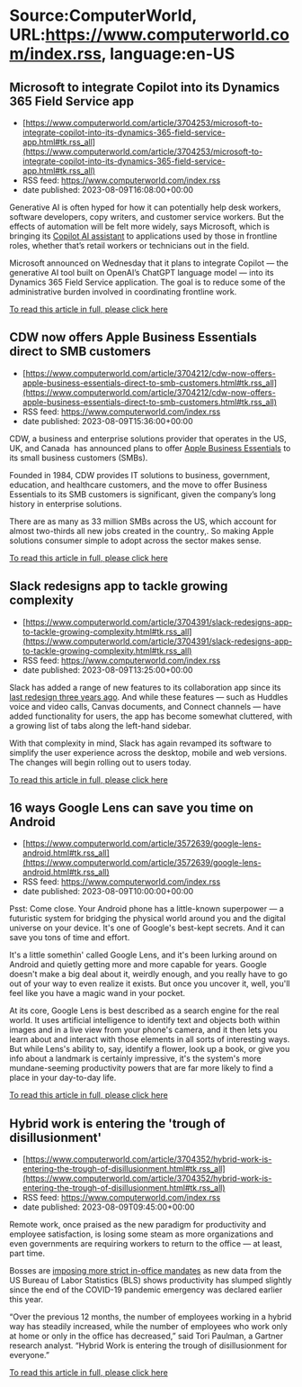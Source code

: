 # Source:ComputerWorld, URL:https://www.computerworld.com/index.rss, language:en-US

## Microsoft to integrate Copilot into its Dynamics 365 Field Service app
 - [https://www.computerworld.com/article/3704253/microsoft-to-integrate-copilot-into-its-dynamics-365-field-service-app.html#tk.rss_all](https://www.computerworld.com/article/3704253/microsoft-to-integrate-copilot-into-its-dynamics-365-field-service-app.html#tk.rss_all)
 - RSS feed: https://www.computerworld.com/index.rss
 - date published: 2023-08-09T16:08:00+00:00

<article>
	<section class="page">
<p>Generative AI is often hyped for how it can potentially help desk workers, software developers, copy writers, and customer service workers. But the effects of automation will be felt more widely, says Microsoft, which is bringing its <a href="https://www.computerworld.com/article/3700709/m365-copilot-microsofts-generative-ai-tool-explained.html">Copilot AI assistant</a> to applications used by those in frontline roles, whether that’s retail workers or technicians out in the field.</p><p>Microsoft announced on Wednesday that it plans to integrate Copilot — the generative AI tool built on OpenAI’s ChatGPT language model — into its Dynamics 365 Field Service application. The goal is to reduce some of the administrative burden involved in coordinating frontline work.</p><p class="jumpTag"><a href="https://www.computerworld.com/article/3704253/microsoft-to-integrate-copilot-into-its-dynamics-365-field-service-app.html#jump">To read this article in full, please click here</a></p></section></article>

## CDW now offers Apple Business Essentials direct to SMB customers
 - [https://www.computerworld.com/article/3704212/cdw-now-offers-apple-business-essentials-direct-to-smb-customers.html#tk.rss_all](https://www.computerworld.com/article/3704212/cdw-now-offers-apple-business-essentials-direct-to-smb-customers.html#tk.rss_all)
 - RSS feed: https://www.computerworld.com/index.rss
 - date published: 2023-08-09T15:36:00+00:00

<article>
	<section class="page">
<p>CDW, a business and enterprise solutions provider that operates in the US, UK, and Canada  has announced plans to offer <a href="https://www.cdw.com/content/cdw/en/brand/apple/apple-business-essentials.html?cm_mmc=Vanity-_-apple-_-NA-_-NA" rel="noopener nofollow" target="_blank">Apple Business Essentials</a> to its small business customers (SMBs).</p><p>Founded in 1984, CDW provides IT solutions to business, government, education, and healthcare customers, and the move to offer Business Essentials to its SMB customers is significant, given the company’s long history in enterprise solutions.</p><p>There are as many as 33 million SMBs across the US, which account for almost two-thirds all new jobs created in the country,. So making Apple solutions consumer simple to adopt across the sector makes sense.</p><p class="jumpTag"><a href="https://www.computerworld.com/article/3704212/cdw-now-offers-apple-business-essentials-direct-to-smb-customers.html#jump">To read this article in full, please click here</a></p></section></article>

## Slack redesigns app to tackle growing complexity
 - [https://www.computerworld.com/article/3704391/slack-redesigns-app-to-tackle-growing-complexity.html#tk.rss_all](https://www.computerworld.com/article/3704391/slack-redesigns-app-to-tackle-growing-complexity.html#tk.rss_all)
 - RSS feed: https://www.computerworld.com/index.rss
 - date published: 2023-08-09T13:25:00+00:00

<article>
	<section class="page">
<p>Slack has added a range of new features to its collaboration app since its <a href="https://www.computerworld.com/article/3532800/slack-targets-non-tech-users-with-ui-design-tweaks.html">last redesign three years ago</a>. And while these features — such as Huddles voice and video calls, Canvas documents, and Connect channels — have added functionality for users, the app has become somewhat cluttered, with a growing list of tabs along the left-hand sidebar.</p><p>With that complexity in mind, Slack has again revamped its software to simplify the user experience across the desktop, mobile and web versions. The changes will begin rolling out to users today.</p><p class="jumpTag"><a href="https://www.computerworld.com/article/3704391/slack-redesigns-app-to-tackle-growing-complexity.html#jump">To read this article in full, please click here</a></p></section></article>

## 16 ways Google Lens can save you time on Android
 - [https://www.computerworld.com/article/3572639/google-lens-android.html#tk.rss_all](https://www.computerworld.com/article/3572639/google-lens-android.html#tk.rss_all)
 - RSS feed: https://www.computerworld.com/index.rss
 - date published: 2023-08-09T10:00:00+00:00

<article>
	<section class="page">
<p>Psst: Come close. Your Android phone has a little-known superpower — a futuristic system for bridging the physical world around you and the digital universe on your device. It's one of Google's best-kept secrets. And it can save you tons of time and effort.</p><p>It's a little somethin' called Google Lens, and it's been lurking around on Android and quietly getting more and more capable for years. Google doesn't make a big deal about it, weirdly enough, and you really have to go out of your way to even realize it exists. But once you uncover it, well, you'll feel like you have a magic wand in your pocket.</p><p>At its core, Google Lens is best described as a search engine for the real world. It uses artificial intelligence to identify text and objects both within images and in a live view from your phone's camera, and it then lets you learn about and interact with those elements in all sorts of interesting ways. But while Lens's ability to, say, identify a flower, look up a book, or give you info about a landmark is certainly impressive, it's the system's more mundane-seeming productivity powers that are far more likely to find a place in your day-to-day life.</p><p class="jumpTag"><a href="https://www.computerworld.com/article/3572639/google-lens-android.html#jump">To read this article in full, please click here</a></p></section></article>

## Hybrid work is entering the 'trough of disillusionment'
 - [https://www.computerworld.com/article/3704352/hybrid-work-is-entering-the-trough-of-disillusionment.html#tk.rss_all](https://www.computerworld.com/article/3704352/hybrid-work-is-entering-the-trough-of-disillusionment.html#tk.rss_all)
 - RSS feed: https://www.computerworld.com/index.rss
 - date published: 2023-08-09T09:45:00+00:00

<article>
	<section class="page">
<p>Remote work, once praised as the new paradigm for productivity and employee satisfaction, is losing some steam as more organizations and even governments are requiring workers to return to the office — at least, part time.</p><p>Bosses are <a href="https://www.computerworld.com/article/3704009/return-to-office-mandates-rise-as-worker-productivity-drops.html">imposing more strict in-office mandates</a> as new data from the US Bureau of Labor Statistics (BLS) shows productivity has slumped slightly since the end of the COVID-19 pandemic emergency was declared earlier this year.</p><p>“Over the previous 12 months, the number of employees working in a hybrid way has steadily increased, while the number of employees who work only at home or only in the office has decreased,” said Tori Paulman, a Gartner research analyst. “Hybrid Work is entering the trough of disillusionment for everyone.”</p><p class="jumpTag"><a href="https://www.computerworld.com/article/3704352/hybrid-work-is-entering-the-trough-of-disillusionment.html#jump">To read this article in full, please click here</a></p></section></article>

